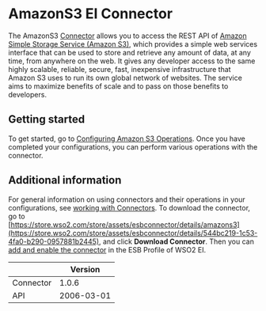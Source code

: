 # AmazonS3 EI Connector

The AmazonS3 [Connector](https://docs.wso2.com/display/EI611/Working+with+Connectors) allows you to access the REST API of [Amazon Simple Storage Service (Amazon S3)](http://docs.aws.amazon.com/AmazonS3/latest/API/Welcome.html), which provides a simple web services interface that can be used to store and retrieve any amount of data, at any time, from anywhere on the web. It gives any developer access to the same highly scalable, reliable, secure, fast, inexpensive infrastructure that Amazon S3 uses to run its own global network of websites. The service aims to maximize benefits of scale and to pass on those benefits to developers.

## Getting started
To get started, go to [Configuring Amazon S3 Operations](config.md). Once you have completed your configurations, you can perform various operations with the connector.

## Additional information
For general information on using connectors and their operations in your configurations, see [working with Connectors](https://docs.wso2.com/display/EI611/Working+with+Connectors). To download the connector, go to [https://store.wso2.com/store/assets/esbconnector/details/amazons3](https://store.wso2.com/store/assets/esbconnector/details/544bc219-1c53-4fa0-b290-0957881b2445), and click **Download Connector**. Then you can [add and enable the connector](https://docs.wso2.com/display/EI611/Working+with+Connectors+via+the+Management+Console) in the ESB Profile of WSO2 EI.


| | Version |
| ------------- |-------------|
| Connector    | 1.0.6 |
| API     | 2006-03-01      |
